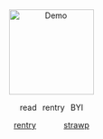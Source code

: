 
⠀


<p align="center">
</a>
  <img src="https://cdn.discordapp.com/attachments/1062717625764950068/1433334051066085439/Untitled1625_20251030135716.png?ex=69044fdb&is=6902fe5b&hm=d00f93bcc4520a114dca49944821491c1022ccc63fae58b5f1d8347f7d45940f&" alt="Demo" width="150">
</a>


<p align="center"> read⠀rentry⠀BYI

  
<p align="center">
  <a href="https://rentry.co/cipherites">rentry</a> ⠀⠀⠀⠀
  <a href="https://cipherites.straw.page/">strawp</a>
</p>
⠀

